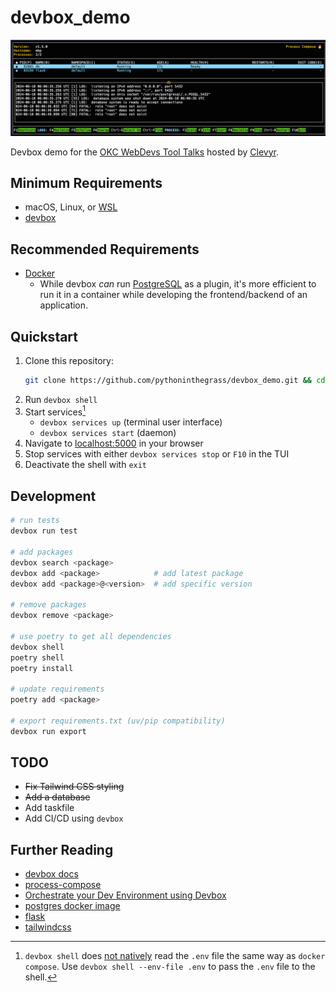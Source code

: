 # devbox_demo

![devbox services](images/devbox_services.png)

Devbox demo for the [OKC WebDevs Tool Talks](https://www.meetup.com/okcwebdevs/events/301038372/) hosted by [Clevyr](https://clevyr.com/).

## Minimum Requirements
* macOS, Linux, or [WSL](https://docs.microsoft.com/en-us/windows/wsl/install)
* [devbox](https://www.jetify.com/devbox/docs/installing_devbox/)

## Recommended Requirements
* [Docker](https://docs.docker.com/get-docker/)
  * While devbox _can_ run [PostgreSQL](https://www.jetify.com/devbox/docs/devbox_examples/databases/postgres/) as a plugin, it's more efficient to run it in a container while developing the frontend/backend of an application.

## Quickstart
1. Clone this repository: 
   ```bash
   git clone https://github.com/pythoninthegrass/devbox_demo.git && cd devbox_demo
   ```
2. Run `devbox shell`
3. Start services[^1]
   * `devbox services up` (terminal user interface)
   * `devbox services start` (daemon)
4. Navigate to [localhost:5000](http://localhost:5000) in your browser
5. Stop services with either `devbox services stop` or `F10` in the TUI
6. Deactivate the shell with `exit`

## Development
```bash
# run tests
devbox run test

# add packages
devbox search <package>
devbox add <package>            # add latest package
devbox add <package>@<version>  # add specific version

# remove packages
devbox remove <package>

# use poetry to get all dependencies
devbox shell
poetry shell
poetry install

# update requirements
poetry add <package>

# export requirements.txt (uv/pip compatibility)
devbox run export
```

## TODO
* ~~Fix Tailwind CSS styling~~
* ~~Add a database~~
* Add taskfile
* Add CI/CD using `devbox`

## Further Reading
* [devbox docs](https://www.jetify.com/devbox/docs/)
* [process-compose](https://f1bonacc1.github.io/process-compose/launcher/)
* [Orchestrate your Dev Environment using Devbox](https://meijer.ws/articles/orchestrate-your-dev-environment-using-devbox)
* [postgres docker image](https://hub.docker.com/_/postgres)
* [flask](https://flask.palletsprojects.com/en/3.0.x/server/)
* [tailwindcss](https://tailwindcss.com/docs/installation/play-cdn)

[^1]: `devbox shell` does [not natively](https://github.com/jetify-com/devbox/issues/1611#issuecomment-1802305800) read the `.env` file the same way as `docker compose`. Use `devbox shell --env-file .env` to pass the `.env` file to the shell.
